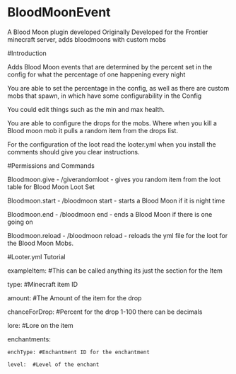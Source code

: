 # BloodMoonEvent
A Blood Moon plugin developed Originally Developed for the Frontier minecraft server, adds bloodmoons with custom mobs




#Introduction

  Adds Blood Moon events that are determined by the percent set in the config for what the percentage of one happening every night

  You are able to set the percentage in the config, as well as there are custom mobs that spawn, in which have some configurability in the Config

  You could edit things such as the min and max health. 

  You are able to configure the drops for the mobs. Where when you kill a Blood moon mob it pulls a random item from the drops list.

  For the configuration of the loot read the looter.yml when you install the comments should give you clear instructions.






#Permissions and Commands

  Bloodmoon.give - /giverandomloot - gives you random item from the loot table for Blood Moon Loot Set

  Bloodmoon.start - /bloodmoon start - starts a Blood Moon if it is night time

  Bloodmoon.end - /bloodmoon end - ends a Blood Moon if there is one going on

  Bloodmoon.reload - /bloodmoon reload - reloads the yml file for the loot for the Blood Moon Mobs.
  
  
  

#Looter.yml Tutorial 


exampleItem:   #This can be called anything its just the section for the Item

  type: #Minecraft item ID
  
  amount: #The Amount of the item for the drop
  
  chanceForDrop: #Percent for the drop 1-100 there can be decimals
  
  lore: #Lore on the item
  
  enchantments:
  
    enchType: #Enchantment ID for the enchantment
    
    level:  #Level of the enchant
    


